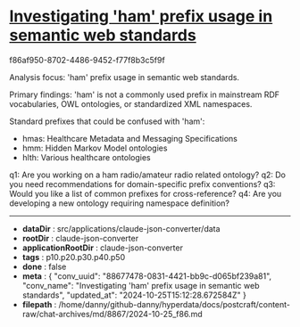 # [Investigating 'ham' prefix usage in semantic web standards](https://claude.ai/chat/88677478-0831-4421-bb9c-d065bf239a81)

f86af950-8702-4486-9452-f77f8b3c5f9f

 Analysis focus: 'ham' prefix usage in semantic web standards.

Primary findings: 'ham' is not a commonly used prefix in mainstream RDF vocabularies, OWL ontologies, or standardized XML namespaces.

Standard prefixes that could be confused with 'ham':
- hmas: Healthcare Metadata and Messaging Specifications
- hmm: Hidden Markov Model ontologies
- hlth: Various healthcare ontologies

q1: Are you working on a ham radio/amateur radio related ontology?
q2: Do you need recommendations for domain-specific prefix conventions?
q3: Would you like a list of common prefixes for cross-reference?
q4: Are you developing a new ontology requiring namespace definition?

---

* **dataDir** : src/applications/claude-json-converter/data
* **rootDir** : claude-json-converter
* **applicationRootDir** : claude-json-converter
* **tags** : p10.p20.p30.p40.p50
* **done** : false
* **meta** : {
  "conv_uuid": "88677478-0831-4421-bb9c-d065bf239a81",
  "conv_name": "Investigating 'ham' prefix usage in semantic web standards",
  "updated_at": "2024-10-25T15:12:28.672584Z"
}
* **filepath** : /home/danny/github-danny/hyperdata/docs/postcraft/content-raw/chat-archives/md/8867/2024-10-25_f86.md